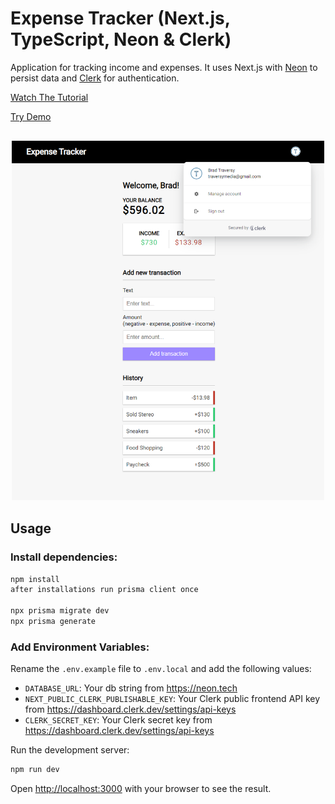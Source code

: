 # Expense Tracker (Next.js, TypeScript, Neon & Clerk)

Application for tracking income and expenses. It uses Next.js with [Neon](https://fyi.neon.tech/traversy) to persist data and [Clerk](https://go.clerk.com/BsG2XQJ) for authentication.

[Watch The Tutorial](https://www.youtube.com/watch?v=I6DCo5RwHBE)

[Try Demo](https://traversydemos.dev)

<div style="text-align:center;margin:30px auto;">
  <img src="public/screenshot.png" alt="" width="500" style="margin: 0 auto;" />
</div>

## Usage

### Install dependencies:

```bash
npm install
after installations run prisma client once

npx prisma migrate dev
npx prisma generate
```

### Add Environment Variables:

Rename the `.env.example` file to `.env.local` and add the following values:

- `DATABASE_URL`: Your db string from https://neon.tech
- `NEXT_PUBLIC_CLERK_PUBLISHABLE_KEY`: Your Clerk public frontend API key from https://dashboard.clerk.dev/settings/api-keys
- `CLERK_SECRET_KEY`: Your Clerk secret key from https://dashboard.clerk.dev/settings/api-keys

Run the development server:

```bash
npm run dev
```

Open [http://localhost:3000](http://localhost:3000) with your browser to see the result.
